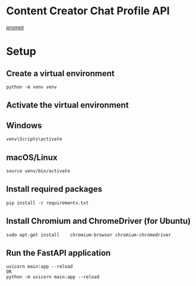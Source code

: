 # Content Creator Chat Profile API

[prompt](PROMPT.md)

# Setup
## Create a virtual environment
    python -m venv venv
## Activate the virtual environment
## Windows
    venv\Scripts\activate
## macOS/Linux
    source venv/bin/activate

## Install required packages
    pip install -r requirements.txt

## Install Chromium and ChromeDriver (for Ubuntu)
    sudo apt-get install    chromium-browser chromium-chromedriver

## Run the FastAPI application
    uvicorn main:app --reload
    OR
    python -m uvicorn main:app --reload
